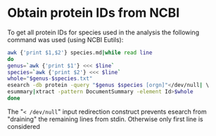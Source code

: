 # Obtain protein IDs from NCBI

To get all protein IDs for species used in the analysis the following command was used (using NCBI Eutils):

```bash
awk {'print $1,$2'} species.md|while read line
do
genus=`awk {'print $1'} <<< $line`
species=`awk {'print $2'} <<< $line`
whole="$genus-$species.txt"
esearch -db protein -query "$genus $species [orgn]"</dev/null| \ 
esummary|xtract -pattern DocumentSummary -element Id>$whole
done
```

The "`< /dev/null`" input redirection construct prevents esearch from "draining" the remaining lines from stdin. Otherwise only first line is considered
